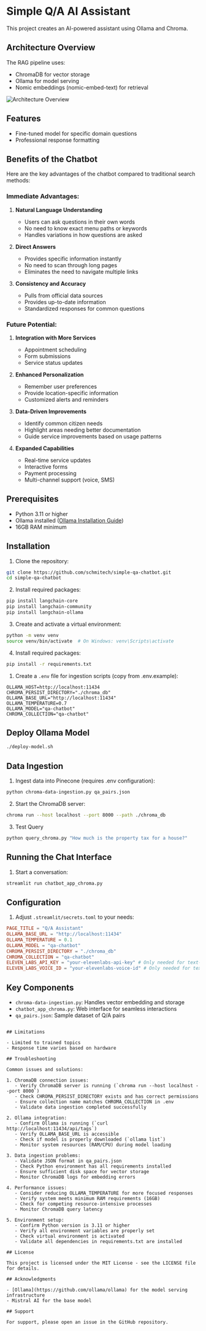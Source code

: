 # Simple Q/A  AI Assistant

This project creates an AI-powered assistant using Ollama and Chroma.

## Architecture Overview

The RAG pipeline uses:

- ChromaDB for vector storage
- Ollama for model serving
- Nomic embeddings (nomic-embed-text) for retrieval

![Architecture Overview](llm-chatbot-architecture.png)

## Features

- Fine-tuned model for specific domain questions
- Professional response formatting

## Benefits of the Chatbot

Here are the key advantages of the chatbot compared to traditional search methods:

### Immediate Advantages:
1. **Natural Language Understanding**
   - Users can ask questions in their own words
   - No need to know exact menu paths or keywords
   - Handles variations in how questions are asked

2. **Direct Answers**
   - Provides specific information instantly
   - No need to scan through long pages
   - Eliminates the need to navigate multiple links

3. **Consistency and Accuracy**
   - Pulls from official data sources
   - Provides up-to-date information
   - Standardized responses for common questions


### Future Potential:
1. **Integration with More Services**
   - Appointment scheduling
   - Form submissions
   - Service status updates

2. **Enhanced Personalization**
   - Remember user preferences
   - Provide location-specific information
   - Customized alerts and reminders

3. **Data-Driven Improvements**
   - Identify common citizen needs
   - Highlight areas needing better documentation
   - Guide service improvements based on usage patterns

4. **Expanded Capabilities**
   - Real-time service updates
   - Interactive forms
   - Payment processing
   - Multi-channel support (voice, SMS)

## Prerequisites

- Python 3.11 or higher
- Ollama installed ([Ollama Installation Guide](https://github.com/ollama/ollama))
- 16GB RAM minimum

## Installation

1. Clone the repository:
```bash
git clone https://github.com/schmitech/simple-qa-chatbot.git
cd simple-qa-chatbot
```

2. Install required packages:
```bash
pip install langchain-core
pip install langchain-community
pip install langchain-ollama
```

3. Create and activate a virtual environment:
```bash
python -m venv venv
source venv/bin/activate  # On Windows: venv\Scripts\activate
```

4. Install required packages:
```bash
pip install -r requirements.txt
```

1. Create a `.env` file for ingestion scripts (copy from .env.example):
```env
OLLAMA_HOST=http://localhost:11434
CHROMA_PERSIST_DIRECTORY="./chroma_db"
OLLAMA_BASE_URL="http://localhost:11434"
OLLAMA_TEMPERATURE=0.7
OLLAMA_MODEL="qa-chatbot"
CHROMA_COLLECTION="qa-chatbot"
```

## Deploy Ollama Model

```bash
./deploy-model.sh
```

## Data Ingestion

1. Ingest data into Pinecone (requires .env configuration):
```bash
python chroma-data-ingestion.py qa_pairs.json
```

2. Start the ChromaDB server:
```bash
chroma run --host localhost --port 8000 --path ./chroma_db
```

3. Test Query
```bash
python query_chroma.py "How much is the property tax for a house?"
```

## Running the Chat Interface

1. Start a conversation:
```bash
streamlit run chatbot_app_chroma.py
```

## Configuration

1. Adjust  `.streamlit/secrets.toml` to your needs:
```toml
PAGE_TITLE = "Q/A Assistant"
OLLAMA_BASE_URL = "http://localhost:11434"
OLLAMA_TEMPERATURE = 0.1
OLLAMA_MODEL = "qa-chatbot"
CHROMA_PERSIST_DIRECTORY = "./chroma_db"
CHROMA_COLLECTION = "qa-chatbot"
ELEVEN_LABS_API_KEY = "your-elevenlabs-api-key" # Only needed for text-to-speech support
ELEVEN_LABS_VOICE_ID = "your-elevenlabs-voice-id" # Only needed for text-to-speech support
```

## Key Components
- `chroma-data-ingestion.py`: Handles vector embedding and storage
- `chatbot_app_chroma.py`: Web interface for seamless interactions
- `qa_pairs.json`: Sample dataset of Q/A pairs
```

## Limitations

- Limited to trained topics
- Response time varies based on hardware

## Troubleshooting

Common issues and solutions:

1. ChromaDB connection issues:
   - Verify ChromaDB server is running (`chroma run --host localhost --port 8000`)
   - Check CHROMA_PERSIST_DIRECTORY exists and has correct permissions
   - Ensure collection name matches CHROMA_COLLECTION in .env
   - Validate data ingestion completed successfully

2. Ollama integration:
   - Confirm Ollama is running (`curl http://localhost:11434/api/tags`)
   - Verify OLLAMA_BASE_URL is accessible
   - Check if model is properly downloaded (`ollama list`)
   - Monitor system resources (RAM/CPU) during model loading

3. Data ingestion problems:
   - Validate JSON format in qa_pairs.json
   - Check Python environment has all requirements installed
   - Ensure sufficient disk space for vector storage
   - Monitor ChromaDB logs for embedding errors

4. Performance issues:
   - Consider reducing OLLAMA_TEMPERATURE for more focused responses
   - Verify system meets minimum RAM requirements (16GB)
   - Check for competing resource-intensive processes
   - Monitor ChromaDB query latency

5. Environment setup:
   - Confirm Python version is 3.11 or higher
   - Verify all environment variables are properly set
   - Check virtual environment is activated
   - Validate all dependencies in requirements.txt are installed

## License

This project is licensed under the MIT License - see the LICENSE file for details.

## Acknowledgments

- [Ollama](https://github.com/ollama/ollama) for the model serving infrastructure
- Mistral AI for the base model

## Support

For support, please open an issue in the GitHub repository.